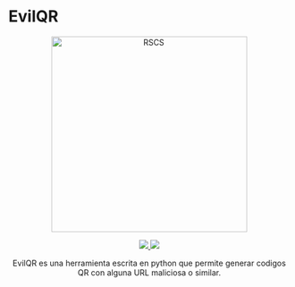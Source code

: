 # EvilQR
<p align="center">
   <img src="https://github.com/Harrizzon/EvilQR/blob/main/misc/EvilQR.png" width="350" title="RSCS">
<p align="center">
<p align="center">
   <a href="https://github.com/Harrizzon/EvilQR"><img src="http://ForTheBadge.com/images/badges/built-with-love.svg"> <img src="https://forthebadge.com/images/badges/made-with-python.svg"></a>
<p align="center">
EvilQR es una herramienta escrita en python que permite generar codigos QR con alguna URL maliciosa o similar.
